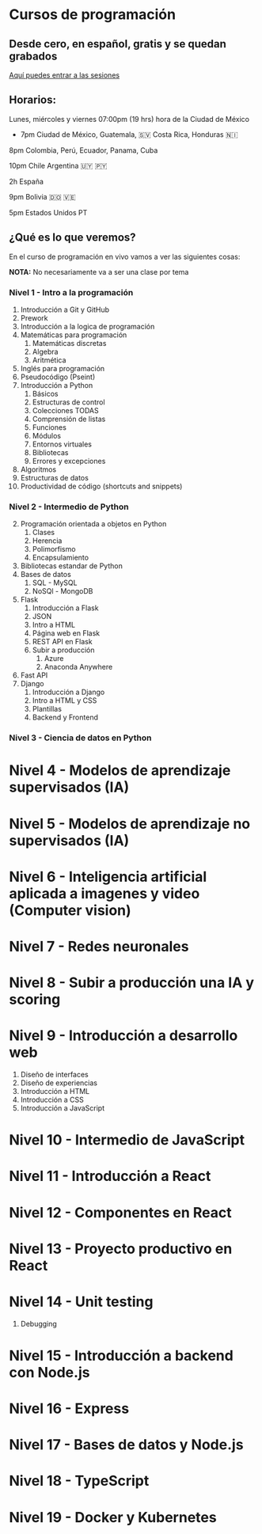# Cursos de programación
## Desde cero, en español, gratis y se quedan grabados

[Aquí puedes entrar a las sesiones](https://www.twitch.tv/brujeriatech)

## Horarios:
Lunes, miércoles y viernes 07:00pm (19 hrs) hora de la Ciudad de México

- 7pm Ciudad de México, Guatemala, 🇸🇻 Costa Rica, Honduras 🇳🇮

8pm Colombia, Perú, Ecuador, Panama, Cuba

10pm Chile Argentina 🇺🇾 🇵🇾

2h España

9pm Bolivia 🇩🇴 🇻🇪

5pm Estados Unidos PT


## ¿Qué es lo que veremos?

En el curso de programación en vivo vamos a ver las siguientes cosas:

**NOTA:** No necesariamente va a ser una clase por tema

### Nivel 1 - Intro a la programación
1. Introducción a Git y GitHub
2. Prework
3. Introducción a la logica de programación
4. Matemáticas para programación
   1. Matemáticas discretas
   2. Algebra
   3. Aritmética
5. Inglés para programación
6. Pseudocódigo (Pseint)
7. Introducción a Python
   1. Básicos
   2. Estructuras de control
   3. Colecciones TODAS
   4. Comprensión de listas
   5. Funciones
   6. Módulos
   7. Entornos virtuales
   8. Bibliotecas
   9. Errores y excepciones
8. Algoritmos 
9. Estructuras de datos
10. Productividad de código (shortcuts and snippets) 

### Nivel 2 - Intermedio de Python

2. Programación orientada a objetos en Python
   1. Clases
   2. Herencia
   3. Polimorfismo
   4. Encapsulamiento
3. Bibliotecas estandar de Python
4. Bases de datos
   1. SQL - MySQL
   2. NoSQl - MongoDB
4. Flask
   1. Introducción a Flask
   2. JSON
   3. Intro a HTML
   4. Página web en Flask
   5. REST API en Flask
   6. Subir a producción
      1. Azure
      2. Anaconda Anywhere
5. Fast API
6. Django
   1. Introducción a Django
   3. Intro a HTML y CSS
   2. Plantillas
   3. Backend y Frontend

### Nivel 3 - Ciencia de datos en Python

# Nivel 4 - Modelos de aprendizaje supervisados (IA)

# Nivel 5 - Modelos de aprendizaje no supervisados (IA)

# Nivel 6 - Inteligencia artificial aplicada a imagenes y video (Computer vision)

# Nivel 7 - Redes neuronales

# Nivel 8 - Subir a producción una IA y scoring

# Nivel 9 - Introducción a desarrollo web
1. Diseño de interfaces
2. Diseño de experiencias
3. Introducción a HTML
4. Introducción a CSS
5. Introducción a JavaScript

# Nivel 10 - Intermedio de JavaScript

# Nivel 11 - Introducción a React

# Nivel 12 - Componentes en React

# Nivel 13 - Proyecto productivo en React

# Nivel 14 - Unit testing
1. Debugging

# Nivel 15 - Introducción a backend con Node.js

# Nivel 16 - Express

# Nivel 17 - Bases de datos y Node.js

# Nivel 18 - TypeScript

# Nivel 19 - Docker y Kubernetes
